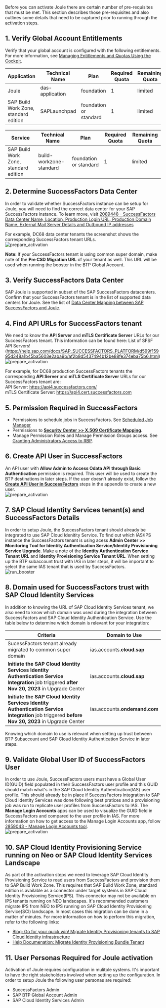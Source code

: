 Before you can activate Joule there are certain number of pre-requisites that must be met.  This section describes those pre-requisites and also outlines some details that need to be captured prior to running through the activation steps.

## 1. Verify Global Account Entitlements

Verify that your global account is configured with the following entitlements. For more information, see [Managing Entitlements and Quotas Using the Cockpit](https://help.sap.com/docs/BTP/65de2977205c403bbc107264b8eccf4b/c8248745dde24afb91479361de336111.html).

| Application     | Technical Name | Plan        | Required Quota | Remaining Quota |
| ----------- | ----------- | ----------- | -------------- | --------------- |
| Joule      | das-application      | foundation       |     1            |          limited       |
| SAP Build Work Zone, standard edition   | SAPLaunchpad       | foundation or standard       |      1           |       limited          |


| Service     | Technical Name | Plan        | Required Quota | Remaining Quota |
| ----------- | ----------- | ----------- | -------------- | --------------- |
| SAP Build Work Zone, standard edition      | build-workzone-standard      | foundation or standard      |     1            |          limited       |

## 2. Determine SuccessFactors Data Center

In order to validate whether SuccessFactors instance can be setup for Joule, you will need to find the correct data center for your SAP SuccessFactors instance.  To learn move, visit [2089448 - SuccessFactors Data Center Name, Location, Production Login URL, Production Domain Name, External Mail Server Details and Outbound IP addresses](https://me.sap.com/notes/0002089448)

For example, DC68 data center tenants the screenshot shows the corresponding SuccessFactors tenant URLs.<br/>
![prepare_activation](1.jpg)

**Note**: If your SuccessFactors tenant is using common super domain, make note of the **Pre CSD Migration URL** of your tenant as well.  This URL will be used when running the booster in the BTP Global Account.

## 3. Verify SuccessFactors Data Center

SAP Joule is supported in subset of the SAP SuccessFactors datacenters.  Confirm that your SuccessFactors tenant is in the list of supported data centers for Joule.  See the list of [Data Center Mapping between SAP SuccessFactors and Joule](https://help.sap.com/docs/joule/serviceguide/data-center-mapping-between-sap-successfactors-and-joule).

## 4. Find API URLs for SuccessFactors tenant

We need to know the **API Server** and **mTLS Certificate Server** URLs for our SuccessFactors tenant.  This information can be found here:
List of SFSF API Servers!(https://help.sap.com/docs/SAP_SUCCESSFACTORS_PLATFORM/d599f15995d348a1b45ba5603e2aba9b/af2b8d5437494b12be88fe374eba75b6.html)<br/>
![prepare_activation](2.jpg)

For example, for DC68 production SuccessFactors tenants the corresponding **API Server** and **mTLS Certificate Server** URLs for our SuccessFactors tenant are:   
API Server: https://api4.successfactors.com/                         
mTLS Certificate Server: https://api4.cert.successfactors.com

## 5. Permission Required in SuccessFactors

* Permissions to schedule jobs in SuccessFactors.  See [Scheduled Job Manager](https://userapps.support.sap.com/sap/support/knowledge/en/2906009)
* Permissions to [**Security Center >> X.509 Certificate Mapping**](https://userapps.support.sap.com/sap/support/knowledge/en/3300596).
* Manage Permission Roles and Manage Permission Groups access.  See [Granting Administrators Access to RBP](https://help.sap.com/docs/SAP_SUCCESSFACTORS_PLATFORM/cdd844b5f0744d238284e937deb73f39/0aa4fbb7d9914a448d70238b321ab101.html).

## 6. Create API User in SuccessFactors

An API user with **Allow Admin to Access Odata API through Basic Authentication** permission is required.  This user will be used to create the BTP destinations in later steps.  If the user doesn't already exist, follow the [**Create API User in SuccessFactors**](Create_API_User/Create_API_Usr.md) steps in the appendix to create a new user.<br/>
![prepare_activation](3.jpg)

## 7. SAP Cloud Identity Services tenant(s) and SuccessFactors Details

In order to setup Joule, the SuccessFactors tenant should already be integrated to use SAP Cloud Idenitity Service.  To find out which IAS/IPS instance the SuccessFactors tenant is using acess **Admin Center >> Monitoring Tool for Identity Authentication Service/Identity Provisioning Service Upgrade**.  Make a note of the **Identity Authentication Service Tenant URL** and **Identity Provisioning Service Tenant URL**.  When setting up the BTP subaccount trust with IAS in later steps, it will be important to select the same IAS tenant that is used by SuccessFactors.<br/>
![run_booster](4.jpg)

## 8. Domain used for SuccessFactors trust with SAP Cloud Identity Services

In addition to knowing the URL of SAP Cloud Identity Services tenant, we also need to know which domain was used during the integration between SuccessFactors and SAP Cloud Identity Authentication Service.  Use the table below to determine which domain is relevant for your integration:

| Criteria     | Domain to Use |
| ----------- | ----------- |
| SucessFactors tenant already migrated to common super domain   | ias.accounts.**cloud.sap**     | 
| **Initiate the SAP Cloud Identity Services Identity Authentication Service Integration** job triggered **after Nov 20, 2023** in Upgrade Center   | ias.accounts.**cloud.sap**     | 
| **Initiate the SAP Cloud Identity Services Identity Authentication Service Integration** job triggered **before Nov 20, 2023** in Upgrade Center   |ias.accounts.**ondemand.com**     | 

Knowing which domain to use is relevant when setting up trust between BTP Subaccount and SAP Cloud Identity Authentication Service in later steps.

## 9. Validate Global User ID of SuccessFactors User

In order to use Joule, SuccessFactors users must have a Global User ID(GUID) field populated in their SuccessFactors user profile and this GUID should match what's in the SAP Cloud Identity Authentication(IAS) user profile.  This should already be in place if SuccessFactors integration to SAP Cloud Identity Services was done following best pratices and a provisioning job was run to replicate user profiles from SuccessFactors to IAS.  The **Manage Login Accounts** apps can be used to visualize the GUID field in SuccessFactors and compared to the user profile in IAS.  For more information on how to get access to the Manage Login Accounts app, follow [2859043 - Manage Login Accounts tool](https://userapps.support.sap.com/sap/support/knowledge/en/2859043).<br/>
![prepare_activation](5.jpg)

## 10. SAP Cloud Identity Provisioning Service running on Neo or SAP Cloud Identity Services Landscape

As part of the activation steps we need to leverage SAP Cloud Identity Provisioning Service to read users from SuccessFactors and provision them to SAP Build Work Zone.  This requires that SAP Build Work Zone, standard edition is available as a connector under target systems in SAP Cloud Identity Provisioning Service(IPS).  This connector may not be available on IPS tenants running on NEO landscapes.  It's recommended customers migrate IPS from NEO to IPS running on SAP Cloud Identity Provisioning Service(SCI) landscape.  In most cases this migration can be done in a matter of minutes.  For more information on how to perform this migration, refer to the following links:
* [Blog: Go for your quick win! Migrate Identity Provisioning tenants to SAP Cloud Identity infrastructure](https://community.sap.com/t5/technology-blogs-by-sap/go-for-your-quick-win-migrate-identity-provisioning-tenants-to-sap-cloud/ba-p/13536739)
* [Help Documenation: Migrate Identity Provisioning Bundle Tenant](https://help.sap.com/docs/identity-provisioning/identity-provisioning/migrate-identity-provisioning-bundle-tenant)

 
## 11. User Personas Required for Joule activation

Activation of Joule requires configuration in mulitple systems.  It's important to have the right stakeholders involved when setting up the configuration.  In order to setup Joule the following user personas are required:
* SuccessFactors Admin
* SAP BTP Global Account Admin
* SAP Cloud Identity Services Admin



